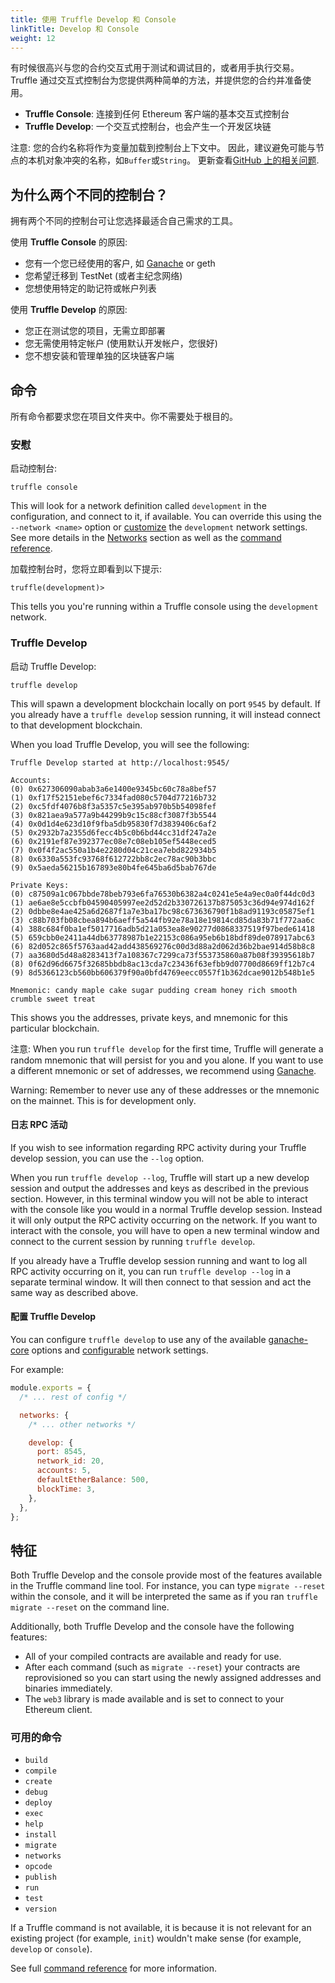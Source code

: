 ```yaml
---
title: 使用 Truffle Develop 和 Console
linkTitle: Develop 和 Console
weight: 12
---
```


有时候很高兴与您的合约交互式用于测试和调试目的，或者用手执行交易。
Truffle 通过交互式控制台为您提供两种简单的方法，并提供您的合约并准备使用。

- **Truffle Console**: 连接到任何 Ethereum 客户端的基本交互式控制台
- **Truffle Develop**: 一个交互式控制台，也会产生一个开发区块链

注意: 您的合约名称将作为变量加载到控制台上下文中。 因此，建议避免可能与节点的本机对象冲突的名称，如`Buffer`或`String`。 更新查看[GitHub 上的相关问题](https://github.com/trufflesuite/truffle/issues/3329).

## 为什么两个不同的控制台？

拥有两个不同的控制台可让您选择最适合自己需求的工具。

使用 **Truffle Console** 的原因:

- 您有一个您已经使用的客户, 如 [Ganache](/docs/ganache/using) or geth
- 您希望迁移到 TestNet (或者主纪念网络)
- 您想使用特定的助记符或帐户列表

使用 **Truffle Develop** 的原因:

- 您正在测试您的项目，无需立即部署
- 您无需使用特定帐户 (使用默认开发帐户，您很好)
- 您不想安装和管理单独的区块链客户端

## 命令

所有命令都要求您在项目文件夹中。你不需要处于根目的。

### 安慰

启动控制台:

```shell
truffle console
```

This will look for a network definition called `development` in the configuration, and connect to it, if available. You can override this using the `--network <name>` option or [customize](/docs/truffle/reference/configuration#networks) the `development` network settings. See more details in the [Networks](/docs/advanced/networks) section as well as the [command reference](/docs/advanced/commands).

加载控制台时，您将立即看到以下提示:

```shell
truffle(development)>
```

This tells you you're running within a Truffle console using the `development` network.

### Truffle Develop

启动 Truffle Develop:

```shell
truffle develop
```

This will spawn a development blockchain locally on port `9545` by default. If you already have a `truffle develop` session running, it will instead connect to that development blockchain.

When you load Truffle Develop, you will see the following:

```shell
Truffle Develop started at http://localhost:9545/

Accounts:
(0) 0x627306090abab3a6e1400e9345bc60c78a8bef57
(1) 0xf17f52151ebef6c7334fad080c5704d77216b732
(2) 0xc5fdf4076b8f3a5357c5e395ab970b5b54098fef
(3) 0x821aea9a577a9b44299b9c15c88cf3087f3b5544
(4) 0x0d1d4e623d10f9fba5db95830f7d3839406c6af2
(5) 0x2932b7a2355d6fecc4b5c0b6bd44cc31df247a2e
(6) 0x2191ef87e392377ec08e7c08eb105ef5448eced5
(7) 0x0f4f2ac550a1b4e2280d04c21cea7ebd822934b5
(8) 0x6330a553fc93768f612722bb8c2ec78ac90b3bbc
(9) 0x5aeda56215b167893e80b4fe645ba6d5bab767de

Private Keys:
(0) c87509a1c067bbde78beb793e6fa76530b6382a4c0241e5e4a9ec0a0f44dc0d3
(1) ae6ae8e5ccbfb04590405997ee2d52d2b330726137b875053c36d94e974d162f
(2) 0dbbe8e4ae425a6d2687f1a7e3ba17bc98c673636790f1b8ad91193c05875ef1
(3) c88b703fb08cbea894b6aeff5a544fb92e78a18e19814cd85da83b71f772aa6c
(4) 388c684f0ba1ef5017716adb5d21a053ea8e90277d0868337519f97bede61418
(5) 659cbb0e2411a44db63778987b1e22153c086a95eb6b18bdf89de078917abc63
(6) 82d052c865f5763aad42add438569276c00d3d88a2d062d36b2bae914d58b8c8
(7) aa3680d5d48a8283413f7a108367c7299ca73f553735860a87b08f39395618b7
(8) 0f62d96d6675f32685bbdb8ac13cda7c23436f63efbb9d07700d8669ff12b7c4
(9) 8d5366123cb560bb606379f90a0bfd4769eecc0557f1b362dcae9012b548b1e5

Mnemonic: candy maple cake sugar pudding cream honey rich smooth crumble sweet treat
```

This shows you the addresses, private keys, and mnemonic for this particular blockchain.

注意: When you run `truffle develop` for the first time, Truffle will generate a random mnemonic that will persist for you and you alone. If you want to use a different mnemonic or set of addresses, we recommend using [Ganache](/docs/ganache/using).

<p class="alert alert-danger">
Warning: Remember to never use any of these addresses or the mnemonic on the mainnet. This is for development only.

#### 日志 RPC 活动

If you wish to see information regarding RPC activity during your Truffle
develop session, you can use the `--log` option.

When you run `truffle develop --log`, Truffle will start up a new develop
session and output the addresses and keys as described in the previous section.
However, in this terminal window you will not be able to interact with the
console like you would in a normal Truffle develop session. Instead it will
only output the RPC activity occurring on the network. If
you want to interact with the console, you will have to open a new terminal
window and connect to the current session by running `truffle develop`.

If you already have a Truffle develop session running and want to log all
RPC activity occurring on it, you can run `truffle develop --log` in a
separate terminal window. It will then connect to that session
and act the same way as described above.

#### 配置 Truffle Develop

You can configure `truffle develop` to use any of the available
[ganache-core](https://github.com/trufflesuite/ganache-core#usage) options and [configurable](/docs/truffle/reference/configuration#networks) network settings.

For example:

```javascript
module.exports = {
  /* ... rest of config */

  networks: {
    /* ... other networks */

    develop: {
      port: 8545,
      network_id: 20,
      accounts: 5,
      defaultEtherBalance: 500,
      blockTime: 3,
    },
  },
};
```

## 特征

Both Truffle Develop and the console provide most of the features available in the Truffle command line tool. For instance, you can type `migrate --reset` within the console, and it will be interpreted the same as if you ran `truffle migrate --reset` on the command line.

Additionally, both Truffle Develop and the console have the following features:

- All of your compiled contracts are available and ready for use.
- After each command (such as `migrate --reset`) your contracts are reprovisioned so you can start using the newly assigned addresses and binaries immediately.
- The `web3` library is made available and is set to connect to your Ethereum client.

### 可用的命令

- `build`
- `compile`
- `create`
- `debug`
- `deploy`
- `exec`
- `help`
- `install`
- `migrate`
- `networks`
- `opcode`
- `publish`
- `run`
- `test`
- `version`

If a Truffle command is not available, it is because it is not relevant for an existing project (for example, `init`) wouldn't make sense (for example, `develop` or `console`).

See full [command reference](/docs/advanced/commands) for more information.
